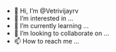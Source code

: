 - 👋 Hi, I’m @Vetrivijayrv
- 👀 I’m interested in ...
- 🌱 I’m currently learning ...
- 💞️ I’m looking to collaborate on ...
- 📫 How to reach me ...

<!---
Vetrivijayrv/Vetrivijayrv is a ✨ special ✨ repository because its `README.md` (this file) appears on your GitHub profile.
You can click the Preview link to take a look at your changes.
--->
